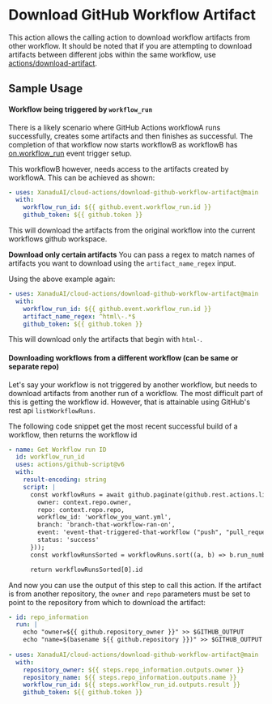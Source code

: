 # Download GitHub Workflow Artifact

This action allows the calling action to download workflow artifacts from other workflow. It should be noted that if you
are attempting to download artifacts between different jobs within the same workflow, use [actions/download-artifact](https://github.com/actions/download-artifact).


## Sample Usage
#### Workflow being triggered by `workflow_run`
There is a likely scenario where GitHub Actions workflowA runs successfully, creates some artifacts and then finishes
as successful. The completion of that workflow now starts workflowB as workflowB has [on.workflow_run](https://docs.github.com/en/actions/using-workflows/events-that-trigger-workflows#workflow_run)
event trigger setup.

This workflowB however, needs access to the artifacts created by workflowA. This can be achieved as shown:
```yaml
- uses: XanaduAI/cloud-actions/download-github-workflow-artifact@main
  with:
    workflow_run_id: ${{ github.event.workflow_run.id }}
    github_token: ${{ github.token }}
```
This will download the artifacts from the original workflow into the current workflows github workspace.

**Download only certain artifacts**
You can pass a regex to match names of artifacts you want to download using the `artifact_name_regex` input.

Using the above example again:
```yaml
- uses: XanaduAI/cloud-actions/download-github-workflow-artifact@main
  with:
    workflow_run_id: ${{ github.event.workflow_run.id }}
    artifact_name_regex: ^html\-.*$
    github_token: ${{ github.token }}
```
This will download only the artifacts that begin with `html-`.

#### Downloading workflows from a different workflow (can be same or separate repo)
Let's say your workflow is not triggered by another workflow, but needs to download artifacts from another run
of a workflow. The most difficult part of this is getting the workflow id. However, that is attainable using GitHub's
rest api `listWorkflowRuns`.

The following code snippet get the most recent successful build of a workflow, then returns the workflow id
```yaml
- name: Get Workflow run ID
  id: workflow_run_id
  uses: actions/github-script@v6
  with:
    result-encoding: string
    script: |
      const workflowRuns = await github.paginate(github.rest.actions.listWorkflowRuns.endpoint.merge({
        owner: context.repo.owner,
        repo: context.repo.repo,
        workflow_id: 'workflow_you_want.yml',
        branch: 'branch-that-workflow-ran-on',
        event: 'event-that-triggered-that-workflow ("push", "pull_request", "schedule")',
        status: 'success'
      }));
      const workflowRunsSorted = workflowRuns.sort((a, b) => b.run_number - a.run_number);

      return workflowRunsSorted[0].id
```
And now you can use the output of this step to call this action. If the artifact is from another repository,
the `owner` and `repo` parameters must be set to point to the repository from which
to download the artifact:
```yaml
- id: repo_information
  run: |
    echo "owner=${{ github.repository_owner }}" >> $GITHUB_OUTPUT
    echo "name=$(basename ${{ github.repository }})" >> $GITHUB_OUTPUT
   
- uses: XanaduAI/cloud-actions/download-github-workflow-artifact@main
  with:
    repository_owner: ${{ steps.repo_information.outputs.owner }}
    repository_name: ${{ steps.repo_information.outputs.name }}
    workflow_run_id: ${{ steps.workflow_run_id.outputs.result }}
    github_token: ${{ github.token }}
```
